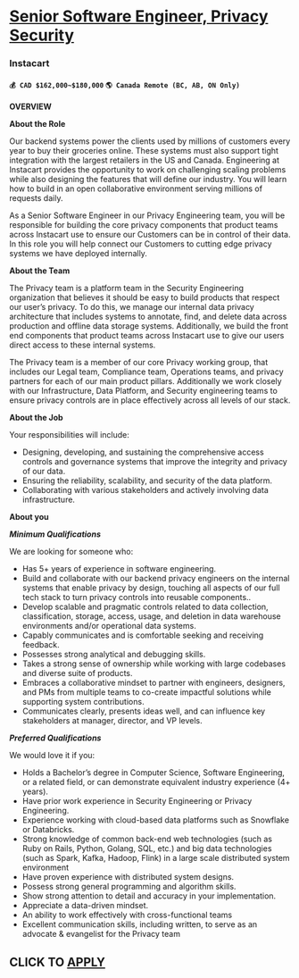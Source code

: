 # [Senior Software Engineer, Privacy Security](https://www.remotewlb.com/apply/senior-software-engineer-privacy-security)  
### Instacart  
#### `💰 CAD $162,000~$180,000` `🌎 Canada Remote (BC, AB, ON Only) `  

**OVERVIEW**

**About the Role**

Our backend systems power the clients used by millions of customers every year to buy their groceries online. These systems must also support tight integration with the largest retailers in the US and Canada. Engineering at Instacart provides the opportunity to work on challenging scaling problems while also designing the features that will define our industry. You will learn how to build in an open collaborative environment serving millions of requests daily.

As a Senior Software Engineer in our Privacy Engineering team, you will be responsible for building the core privacy components that product teams across Instacart use to ensure our Customers can be in control of their data. In this role you will help connect our Customers to cutting edge privacy systems we have deployed internally.

**About the Team**

The Privacy team is a platform team in the Security Engineering organization that believes it should be easy to build products that respect our user’s privacy. To do this, we manage our internal data privacy architecture that includes systems to annotate, find, and delete data across production and offline data storage systems. Additionally, we build the front end components that product teams across Instacart use to give our users direct access to these internal systems.

The Privacy team is a member of our core Privacy working group, that includes our Legal team, Compliance team, Operations teams, and privacy partners for each of our main product pillars. Additionally we work closely with our Infrastructure, Data Platform, and Security engineering teams to ensure privacy controls are in place effectively across all levels of our stack.

**About the Job**

Your responsibilities will include:

  * Designing, developing, and sustaining the comprehensive access controls and governance systems that improve the integrity and privacy of our data.
  * Ensuring the reliability, scalability, and security of the data platform.
  * Collaborating with various stakeholders and actively involving data infrastructure.

**About you**

**_Minimum_ _Qualifications_**

We are looking for someone who:

  * Has 5+ years of experience in software engineering.
  * Build and collaborate with our backend privacy engineers on the internal systems that enable privacy by design, touching all aspects of our full tech stack to turn privacy controls into reusable components..
  * Develop scalable and pragmatic controls related to data collection, classification, storage, access, usage, and deletion in data warehouse environments and/or operational data systems.
  * Capably communicates and is comfortable seeking and receiving feedback.
  * Possesses strong analytical and debugging skills.
  * Takes a strong sense of ownership while working with large codebases and diverse suite of products.
  * Embraces a collaborative mindset to partner with engineers, designers, and PMs from multiple teams to co-create impactful solutions while supporting system contributions.
  * Communicates clearly, presents ideas well, and can influence key stakeholders at manager, director, and VP levels.

**_Preferred Qualifications_**

We would love it if you:

  * Holds a Bachelor’s degree in Computer Science, Software Engineering, or a related field, or can demonstrate equivalent industry experience (4+ years).
  * Have prior work experience in Security Engineering or Privacy Engineering.
  * Experience working with cloud-based data platforms such as Snowflake or Databricks.
  * Strong knowledge of common back-end web technologies (such as Ruby on Rails, Python, Golang, SQL, etc.) and big data technologies (such as Spark, Kafka, Hadoop, Flink) in a large scale distributed system environment
  * Have proven experience with distributed system designs.
  * Possess strong general programming and algorithm skills.
  * Show strong attention to detail and accuracy in your implementation.
  * Appreciate a data-driven mindset.
  * An ability to work effectively with cross-functional teams
  * Excellent communication skills, including written, to serve as an advocate & evangelist for the Privacy team

  
## CLICK TO [APPLY](https://www.remotewlb.com/apply/senior-software-engineer-privacy-security)


